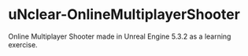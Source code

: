 # uNclear-OnlineMultiplayerShooter
 Online Multiplayer Shooter made in Unreal Engine 5.3.2 as a learning exercise.
